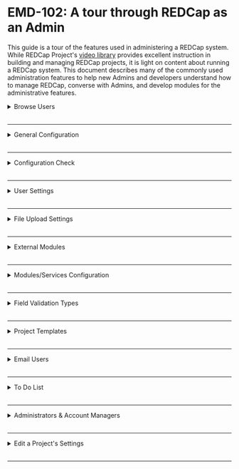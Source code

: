 # EMD-102: A tour through REDCap as an Admin

This guide is a tour of the features used in administering a REDCap system. While REDCap Project's [video library](https://projectredcap.org/resources/videos/) provides excellent instruction in building and managing REDCap projects, it is light on content about running a REDCap system. This document describes many of the commonly used administration features to help new Admins and developers understand how to manage REDCap, converse with Admins, and develop modules for the administrative features.


<details>
<summary>Browse Users
</summary>
<br>

## Access the Control Center > Browse Users. Look at the accounts that the installer made for you: 

<img width="286" alt="Browser Users Menu Entry" src="/assets/img/browser_users_menu.png">

You can also use this to find any specific REDCap user:

<img width="769" alt="Search for User" src="/assets/img/browser_users_search.png">

Click on the name /user to access their account, see which projects they have access to, and to suspend or delete their account:

<img width="690" alt="Users Edit Info" src="/assets/img/browser_users_edit.png">

</details>
<br />

---


<details>
<summary>General Configuration
</summary>
<br>

## Access the Control Center > General Configuration:

<img width="282" alt="General Configuration Menu" src="/assets/img/general_configuration_menu.png">

The Other System Settings section is important for REDCap Admins:

<img width="726" alt="General Configuration 1 of 2" src="/assets/img/general_configuration_other.png">

<img width="598" alt="General Configuration 2 of 2" src="/assets/img/general_configuration_other_2.png">

</details>
<br />

---


<details>
<summary>Configuration Check
</summary>
<br>

## Access the Control Center > Configuration Check:

<img width="261" alt="Configuration Check Menu" src="/assets/img/configuration_check_menu.png">

If your installation is set up correctly, everything should be highlighted in green here. If there is an issue, the problem will be highlighted in red.

<img width="701" alt="Configuration Check" src="/assets/img/configuration_check.png">


</details>
<br />

---


<details>
<summary>User Settings
</summary>
<br>

## Access the Control Center > User Settings:

<img width="267" alt="User Settings" src="/assets/img/user_settings_menu.png">

These user setting are important and apply to all users, except REDCap Admins. For example: can users create their own projects, or do they need to request a new project that the REDCap Admins have to approve? Can users move their own projects into production, or do the REDCap Admins have to approve their request? Should unused/inactive REDCap accounts be suspended after x number of days of inactivity? Should post-produciton change requests be automatically approved or should a REDCap Admin approve them first to ensure no data is lost or orphaned?

<img width="681" alt="User Settings System-Level 1 of 2" src="/assets/img/user_settings_menu_system_level_1.png">

<img width="663" alt="User Settings System-Level 2 of 2" src="/assets/img/user_settings_menu_system_level_2.png">

</details>
<br />

---


<details>
<summary>File Upload Settings
</summary>
<br>

## Access the Control Center > File Upload Settings:

<img width="262" alt="File Upload Settings Menu" src="/assets/img/file_upload_settings_menu.png">

This is where you enable the different File Upload settings/locations, such as maximum file size, including the Send-It module:

<img width="662" alt="File Upload Settings" src="/assets/img/file_upload_settings.png">

</details>
<br />

---


<details>
<summary>External Modules
</summary>
<br>

## Access the Control Center > External Modules:

<img width="259" alt="External Modules Menu" src="/assets/img/external_modules_menu.png">

 On this page, you can see modules that are already downloaded, which modules have updates available, which version of the module you are using, module configurations, and which projects are using these modules. You can also disable any modules here and set custom text for users on the External Modules page in their REDCap projects.

To view modules available already downloaded in your instance: look at the section "Modules Currently Available on this System"

<img width="723" alt="External Modules - Module Manager" src="/assets/img/external_modules_module_manager.png">
 

Download a few modules by clicking on the blue "View modules available in the REDCap Repo" button.

Try _Admin Dashboard, MySQL Simple Admin, Image Map_, and _Date Calculated Fields_. They are popular and easy to implement.  Click on the blue "Download" button next to the module's name to download it to your REDCap server:

<img width="1104" alt="External Modules - REDCap Repo" src="/assets/img/external_modules_redcap_repo.png">

Once downloaded, you return to this page to configure the module's global settings by clicking on "Configure" next to the module's name. Global settings include: _Enable module on all projects by default_, _Make module discoverable by users_, and _Module configuration permissions in projects_. 

</details>
<br />

---


<details>
<summary>Modules/Services Configuration
</summary>
<br>

## Access the Control Center > Modules/Services Configuration:

These "Modules" are not External Modules. They are big features in REDCap that are turned off by default.

<img width="255" alt="Modules/Services Configuration Menu" src="/assets/img/modules_services_configuration_menu.png">

Here is where you enable the use of the survey features in REDCap (i.e., can projects use surveys), URL shortening feature (found on the Survey Distributions Tools page), the Randomization module, the REDCap Shared Library, REDCap API, the Mobile App, the biomedical ontology feature, and many others. 

<img width="689" alt="Modules/Services Configuration" src="/assets/img/modules_services_configuration.png">

Note: enabling surveys, the Randomization module, the REDCap API and Mobile App does not mean projects/users have to use these features. They only make them available to the users. 

</details>
<br />

---


<details>
<summary>Field Validation Types
</summary>
<br>

## Access the Control Center > Field Validation Types: 

<img width="272" alt="Field Validation Types Menu" src="/assets/img/field_validation_types_menu.png">

To make these field validations available, click on Enable next to the validation(s) you want to be available.

Note: not all validations will be relevant to your institution/area.

<img width="463" alt="Field Validation Types" src="/assets/img/field_validation_types.png">

Do you know these are just rows in a MySQL table? Did you know you can add your own?


</details>
<br />

---


<details>
<summary>Project Templates
</summary>
<br>

## Access the Control Center > Project Templates: 

<img width="260" alt="Project Templates Menu" src="/assets/img/project_templates_menu.png">

Project templates are form(s) that other users at your institution can download upon project creation. Some templates are provided by Vanderbilt by default, but you can add your own by clicking on _Add new template_ and choosing which project you want to become a template. Unlike the REDCap Shared Library, these templates are only available upon project creation. 

<img width="718" alt="Project Templates" src="/assets/img/project_templates.png">

</details>
<br />

---


<details>
<summary>Email Users
</summary>
<br>

## Access the Control Center > Email Users:

<img width="270" alt="Email Users Menu" src="/assets/img/email_users_menu.png">

You can use this page to email all users or users who meet a certain criteria, such as they have logged in during the past month.

<img width="682" alt="Email Users" src="/assets/img/email_users.png">

</details>
<br />

---


<details>
<summary>To Do List
</summary>
<br>

## Access the Control Center > To Do List:

<img width="272" alt="To Do List Menu" src="/assets/img/to_do_list_menu.png">

Here is where all pending Move to production requests, API requests and Post-production change requests can be found, that need admin approval. There are several options under _Actions_ to deal with these requests. REDCap will still send an email to the REDCap Admins, unless you uncheck the _Enable email notifications_ for administrators button.

<img width="744" alt="To Do List" src="/assets/img/to_do_list.png">

</details>
<br />

---


<details>
<summary>Administrators & Account Managers
</summary>
<br>

## Access the Control Center > Administrators & Account Managers:

<img width="267" alt="Administrators & Account Managers Menu" src="/assets/img/administrators_and_account_managers_menu.png">

Here you can see which users are REDCap Admins (have all rights and access to all projects and their settings) and who is an account manager, who cannot access all projects and only perform duties related to REDCap accounts (suspend users, delete users, create accounts, etc.)

 <img width="693" alt="Administrators & Account Managers" src="/assets/img/administrators_and_account_managers.png">

</details>
<br />

---


<details>
<summary>Edit a Project's Settings
</summary>
<br>

## Access the Control Center > Edit a Project's Settings:

<img width="274" alt="Edit a Project's Settings Menu" src="/assets/img/edit_a_projects_settings_menu.png">

This is where you can change the settings for just one project, such as enabling the Double Data Entry module or taking the project off line.

<img width="680" alt="Edit a Project's Settings 1 of 2" src="/assets/img/edit_a_projects_settings_1.png">

<img width="660" alt="Edit a Project's Settings 2 of 2" src="/assets/img/edit_a_projects_settings_2.png">

</details>
<br />

---
